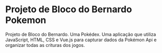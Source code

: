 # Projeto de Bloco do Bernardo Pokemon
Projeto de Bloco do Bernardo. Uma Pokédex.
Uma aplicação que utiliza JavaScript, HTML, CSS e Vue.js para capturar dados da Pokémon Api e organizar todas as crituras dos jogos.
